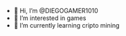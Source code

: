 - 👋 Hi, I’m @DIEGOGAMER1010
- 👀 I’m interested in games
- 🌱 I’m currently learning cripto mining


<!---
DIEGOGAMER1010/DIEGOGAMER1010 is a ✨ special ✨ repository because its `README.md` (this file) appears on your GitHub profile.
You can click the Preview link to take a look at your changes.
--->
